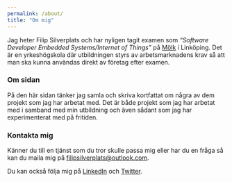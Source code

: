```yaml
---
permalink: /about/
title: "Om mig"
---
```


Jag heter Filip Silverplats och har nyligen tagit examen som _“Software Developer Embedded Systems/Internet of Things”_ på [Mölk](https://www.molk.com/) i Linköping.
Det är en yrkeshögskola där utbildningen styrs av arbetsmarknadens krav så att man ska kunna användas direkt av företag efter examen.

### Om sidan

På den här sidan tänker jag samla och skriva kortfattat om några av dem projekt som jag har arbetat med. Det är både projekt som jag har arbetat med i samband med min utbildning och även sådant som jag har experimenterat med på fritiden.

### Kontakta mig

Känner du till en tjänst som du tror skulle passa mig eller har du en fråga så kan du maila mig på [filipsilverplats@outlook.com](mailto:filipsilverplats@outlook.com).

Du kan också följa mig på [LinkedIn](https://www.linkedin.com/in/filipsilverplats/) och [Twitter](https://twitter.com/FSilverplats).